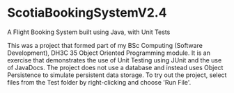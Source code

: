 # ScotiaBookingSystemV2.4
A Flight Booking System built using Java, with Unit Tests

This was a project that formed part of my BSc Computing (Software Development), DH3C 35 Object Oriented Programming module. It is an exercise that demonstrates the use of Unit Testing using JUnit and the use of JavaDocs. The project does not use a database and instead uses Object Persistence to simulate persistent data storage.
To try out the project, select files from the Test folder by right-clicking and choose 'Run File'.
